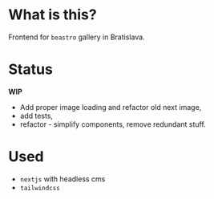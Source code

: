 # What is this?

Frontend for `beastro` gallery in Bratislava.

# Status

__WIP__

- Add proper image loading and refactor old next image,
- add tests,
- refactor - simplify components, remove redundant stuff.

# Used

- `nextjs` with headless cms
- `tailwindcss`